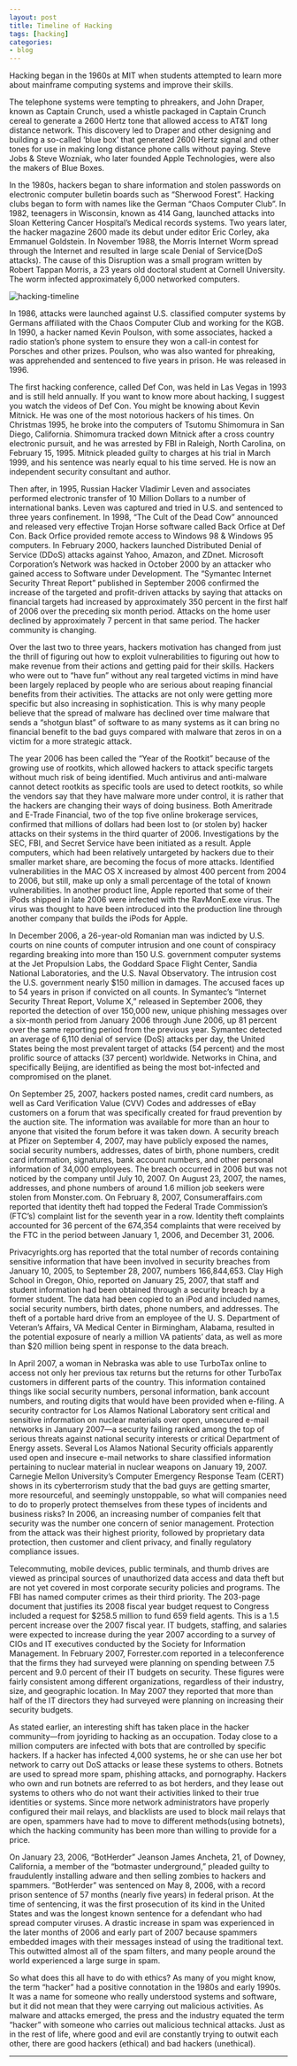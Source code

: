 ```yaml
---
layout: post
title: Timeline of Hacking
tags: [hacking]
categories:
- blog
---
```


Hacking began in the 1960s at MIT when students attempted to learn more about mainframe computing systems and
improve their skills.


The telephone systems were tempting to phreakers, and John Draper, known as Captain Crunch, used a whistle 
packaged in Captain Crunch cereal to generate a 2600 Hertz tone that allowed access to AT&T long distance
network. This discovery led to Draper and other designing and building a so-called ‘blue box’ that generated
2600 Hertz signal and other tones for use in making long distance phone calls without paying. Steve Jobs & 
Steve Wozniak, who later founded Apple Technologies, were also the makers of Blue Boxes.

In the 1980s, hackers began to share information and stolen passwords on electronic computer bulletin boards such
as “Sherwood Forest”. Hacking clubs began to form with names like the German “Chaos Computer Club”. In 1982, 
teenagers in Wisconsin, known as 414 Gang, launched attacks into Sloan Kettering Cancer Hospital’s Medical records
systems. Two years later, the hacker magazine 2600 made its debut under editor Eric Corley, aka Emmanuel Goldstein.
In November 1988, the Morris Internet Worm spread through the Internet and resulted in large scale Denial of 
Service(DoS attacks). The cause of this Disruption was a small program written by Robert Tappan Morris, a 23 years
old doctoral student at Cornell University. The worm infected approximately 6,000 networked computers.

![hacking-timeline](http://blog.thegeeq.gq/images/hacking-timeline.png)


In 1986, attacks were launched against U.S. classified computer systems by Germans affiliated with the Chaos 
Computer Club and working for the KGB. In 1990, a hacker named Kevin Poulson, with some associates, hacked a
radio station’s phone system to ensure they won a  call-in contest for Porsches and other prizes. Poulson,
who was also wanted for phreaking, was apprehended and sentenced to five years in prison. He was released
in 1996.

The first hacking conference, called Def Con, was held in Las Vegas in 1993 and is still held annually. If you
want to know more about hacking, I suggest you watch the videos of Def Con. You might be knowing about
Kevin Mitnick. He was one of the most notorious hackers of his times. On Christmas 1995, he broke into the 
computers of Tsutomu Shimomura in San Diego, California. Shimomura tracked down Mitnick after a cross country
electronic pursuit, and he was arrested by FBI in Raleigh, North Carolina, on February 15, 1995. Mitnick pleaded guilty
to charges at his trial in March 1999, and his sentence was nearly equal to his time served. He is now an independent 
security consultant and author.


Then after, in 1995, Russian Hacker Vladimir Leven and associates performed electronic transfer of 10 Million Dollars
to a number of international banks. Leven was captured and tried in U.S. and sentenced to three years confinement.
In 1998, “The Cult of the Dead Cow” announced and released very effective Trojan Horse software called Back Orfice
at Def Con. Back Orfice provided remote access to Windows 98 & Windows 95 computers. In February 2000, hackers launched
Distributed Denial of Service (DDoS) attacks against Yahoo, Amazon, and ZDnet. Microsoft Corporation’s Network was
hacked in October 2000 by an attacker who gained access to Software under Development. The “Symantec Internet Security
Threat Report” published in September 2006 confirmed the increase of the targeted and profit-driven attacks by saying
that attacks on financial targets had increased by approximately 350 percent in the first half of 2006 over the 
preceding six month period. Attacks on the home user declined by approximately 7 percent in that same period.
The hacker community is changing.

Over the last two to three years, hackers motivation has changed from just the thrill of figuring out how to exploit
vulnerabilities to figuring out how to make revenue from their actions and getting paid for their skills. Hackers
who were out to “have fun” without any real targeted victims in mind have been largely replaced by people who are
serious about reaping financial benefits from their activities. The attacks are not only were getting more specific
but also increasing in sophistication. This is why many people believe that the spread of malware has declined over
time malware that sends a “shotgun blast” of software to as many systems as it can bring no financial benefit to
the bad guys compared with malware that zeros in on a victim for a more strategic attack.

The year 2006 has been called the “Year of the Rootkit” because of the growing use of rootkits, which allowed hackers
to attack specific targets without much risk of being identified. Much antivirus and anti-malware cannot detect
rootkits as specific tools are used to detect rootkits, so while the vendors say that they have malware more under
control, it is rather that the hackers are changing their ways of doing business. Both Ameritrade and E-Trade
Financial, two of the top five online brokerage services, confirmed that millions of dollars had been lost to 
(or stolen by) hacker attacks on their systems in the third quarter of 2006. Investigations by the SEC, FBI, and
Secret Service have been initiated as a result. Apple computers, which had been relatively untargeted by hackers due
to their smaller market share, are becoming the focus of more attacks. Identified vulnerabilities in the MAC OS X 
increased by almost 400 percent from 2004 to 2006, but still, make up only a small percentage of the total of known
vulnerabilities. In another product line, Apple reported that some of their iPods shipped in late 2006 were infected
with the RavMonE.exe virus. The virus was thought to have been introduced into the production line through another 
company that builds the iPods for Apple.

In December 2006, a 26-year-old Romanian man was indicted by U.S. courts on nine counts of computer intrusion and
one count of conspiracy regarding breaking into more than 150 U.S. government computer systems at the Jet Propulsion
Labs, the Goddard Space Flight Center, Sandia National Laboratories, and the U.S. Naval Observatory. The intrusion
cost the U.S. government nearly $150 million in damages. The accused faces up to 54 years in prison if convicted 
on all counts. In Symantec’s “Internet Security Threat Report, Volume X,” released in September 2006, they reported
the detection of over 150,000 new, unique phishing messages over a six-month period from January 2006 through June
2006, up 81 percent over the same reporting period from the previous year. Symantec detected an average of 6,110
denial of service (DoS) attacks per day, the United States being the most prevalent target of attacks (54 percent)
and the most prolific source of attacks (37 percent) worldwide. Networks in China, and specifically Beijing, are 
identified as being the most bot-infected and compromised on the planet.

On September 25, 2007, hackers posted names, credit card numbers, as well as Card Verification Value (CVV) 
Codes and addresses of eBay customers on a forum that was specifically created for fraud prevention by the 
auction site. The information was available for more than an hour to anyone that visited the forum before 
it was taken down. A security breach at Pfizer on September 4, 2007, may have publicly exposed the names,
social security numbers, addresses, dates of birth, phone numbers, credit card information, signatures, bank
account numbers, and other personal information of 34,000 employees. The breach occurred in 2006 but was not
noticed by the company until July 10, 2007. On August 23, 2007, the names, addresses, and phone numbers of 
around 1.6 million job seekers were stolen from Monster.com. On February 8, 2007, Consumeraffairs.com reported 
that identity theft had topped the Federal Trade Commission’s (FTC’s) complaint list for the seventh year in a 
row. Identity theft complaints accounted for 36 percent of the 674,354 complaints that were received by the
FTC in the period between January 1, 2006, and December 31, 2006.

Privacyrights.org has reported that the total number of records containing sensitive information that have
been involved in security breaches from January 10, 2005, to September 28, 2007, numbers 166,844,653. Clay 
High School in Oregon, Ohio, reported on January 25, 2007, that staff and student information had been obtained
through a security breach by a former student. The data had been copied to an iPod and included names, social 
security numbers, birth dates, phone numbers, and addresses. The theft of a portable hard drive from an employee
of the U. S. Department of Veteran’s Affairs, VA Medical Center in Birmingham, Alabama, resulted in the potential
exposure of nearly a million VA patients’ data, as well as more than $20 million being spent in response to the
data breach.

In April 2007, a woman in Nebraska was able to use TurboTax online to access not only her previous tax returns
but the returns for other TurboTax customers in different parts of the country. This information contained things
like social security numbers, personal information, bank account numbers, and routing digits that would have been
provided when e-filing. A security contractor for Los Alamos National Laboratory sent critical and sensitive 
information on nuclear materials over open, unsecured e-mail networks in January 2007—a security failing ranked
among the top of serious threats against national security interests or critical Department of Energy assets. 
Several Los Alamos National Security officials apparently used open and insecure e-mail networks to share classified
information pertaining to nuclear material in nuclear weapons on January 19, 2007. Carnegie Mellon University’s Computer
Emergency Response Team (CERT) shows in its cyberterrorism study that the bad guys are getting smarter, more resourceful,
and seemingly unstoppable, so what will companies need to do to properly protect themselves from these types of 
incidents and business risks? In 2006, an increasing number of companies felt that security was the number one concern 
of senior management. Protection from the attack was their highest priority, followed by proprietary data protection, 
then customer and client privacy, and finally regulatory compliance issues.

Telecommuting, mobile devices, public terminals, and thumb drives are viewed as principal sources of unauthorized data
access and data theft but are not yet covered in most corporate security policies and programs. The FBI has named computer
crimes as their third priority. The 203-page document that justifies its 2008 fiscal year budget request to Congress
included a request for $258.5 million to fund 659 field agents. This is a 1.5 percent increase over the 2007 fiscal
year. IT budgets, staffing, and salaries were expected to increase during the year 2007 according to a survey of CIOs
and IT executives conducted by the Society for Information Management. In February 2007, Forrester.com reported in a 
teleconference that the firms they had surveyed were planning on spending between 7.5 percent and 9.0 percent of their
IT budgets on security. These figures were fairly consistent among different organizations, regardless of their industry,
size, and geographic location. In May 2007 they reported that more than half of the IT directors they had surveyed were
planning on increasing their security budgets.

 
As stated earlier, an interesting shift has taken place in the hacker community—from joyriding to hacking as an occupation.
Today close to a million computers are infected with bots that are controlled by specific hackers. If a hacker has 
infected 4,000 systems, he or she can use her bot network to carry out DoS attacks or lease these systems to others.
Botnets are used to spread more spam, phishing attacks, and pornography. Hackers who own and run botnets are referred
to as bot herders, and they lease out systems to others who do not want their activities linked to their true identities
or systems. Since more network administrators have properly configured their mail relays, and blacklists are used to block
mail relays that are open, spammers have had to move to different methods(using botnets), which the hacking community has
been more than willing to provide for a price.

On January 23, 2006, “BotHerder” Jeanson James Ancheta, 21, of Downey, California, a member of the “botmaster underground,”
pleaded guilty to fraudulently installing adware and then selling zombies to hackers and spammers. “BotHerder” was sentenced
on May 8, 2006, with a record prison sentence of 57 months (nearly five years) in federal prison. At the time of sentencing,
it was the first prosecution of its kind in the United States and was the longest known sentence for a defendant who had 
spread computer viruses. A drastic increase in spam was experienced in the later months of 2006 and early part of 2007 
because spammers embedded images with their messages instead of using the traditional text. This outwitted almost all of
the spam filters, and many people around the world experienced a large surge in spam.

So what does this all have to do with ethics? As many of you might know, the term “hacker” had a positive connotation in the
1980s and early 1990s. It was a name for someone who really understood systems and software, but it did not mean that they 
were carrying out malicious activities. As malware and attacks emerged, the press and the industry equated the term “hacker”
with someone who carries out malicious technical attacks. Just as in the rest of life, where good and evil are constantly 
trying to outwit each other, there are good hackers (ethical) and bad hackers (unethical).

---
